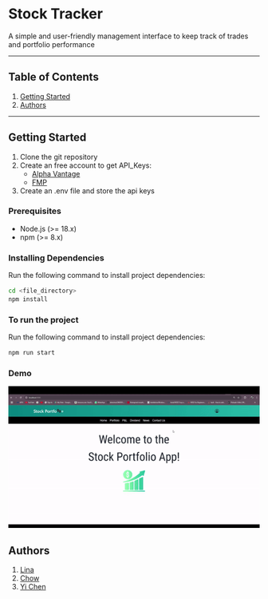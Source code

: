 # Stock Tracker

A simple and user-friendly management interface to keep track of trades and portfolio performance

---

## Table of Contents

1. [Getting Started](#getting-started)
2. [Authors](#authors)

---

## Getting Started

1. Clone the git repository
2. Create an free account to get API_Keys: 
    - [Alpha Vantage](https://www.alphavantage.co/)
    - [FMP](https://site.financialmodelingprep.com/developer/docs)
3. Create an .env file and store the api keys

### Prerequisites
- Node.js (>= 18.x)
- npm (>= 8.x) 

### Installing Dependencies

Run the following command to install project dependencies:

```bash
cd <file_directory>
npm install
```

### To run the project

Run the following command to install project dependencies:

```bash
npm run start
```


### Demo
![Demo Gif](Demo/StockPortfolio_S2.gif)

## Authors
1. [Lina](https://github.com/toddlerCoder007)
2. [Chow](https://github.com/ChowNUSISS)
3. [Yi Chen](https://github.com/yeyehandsome1984)